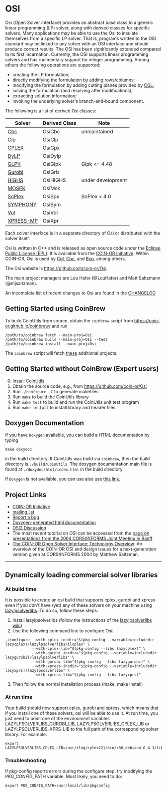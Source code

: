 # OSI

Osi (*O*pen *S*olver *I*nterface) provides an abstract base class to a generic linear programming (LP) solver, along with derived classes for specific solvers.
Many applications may be able to use the Osi to insulate themselves from a specific LP solver.
That is, programs written to the OSI standard may be linked to any solver with an OSI interface and should produce correct results.
The OSI has been significantly extended compared to its first incarnation.
Currently, the OSI supports linear programming solvers and has rudimentary support for integer programming.
Among others the following operations are supported:
 * creating the LP formulation;
 * directly modifying the formulation by adding rows/columns;
 * modifying the formulation by adding cutting planes provided by [CGL](https://www.github.com/coin-or/Cgl);
 * solving the formulation (and resolving after modifications);
 * extracting solution information;
 * invoking the underlying solver's branch-and-bound component.

The following is a list of derived Osi classes:

|Solver|Derived Class|Note|
|------|-------------|----|
|[Cbc](https://www.github.com/coin-or/Cbc)|OsiCbc| unmaintained | 
|[Clp](https://www.github.com/coin-or/Clp)|OsiClp| |
|[CPLEX](https://www.ibm.com/analytics/cplex-optimizer)|OsiCpx| |
|[DyLP](https://www.github.com/coin-or/DyLP)|OsiDylp| |
|[GLPK](http://www.gnu.org/software/glpk/glpk.html)|OsiGlpk| Glpk <= 4.48 |
|[Gurobi](http://www.gurobi.com)|OsiGrb| |
|[HiGHS](https://www.github.com/coin-or/HiGHS)|OsiHiGHS| under development |
|[MOSEK](http://www.mosek.com)|OsiMsk| |
|[SoPlex](http://soplex.zib.de)|OsiSpx| SoPlex < 4.0 |
|[SYMPHONY](https://www.github.com/coin-or/SYMPHONY)|OsiSym| |
|[Vol](https://www.github.com/coin-or/Vol)|OsiVol| |
|[XPRESS-MP](https://www.fico.com/en/products/fico-xpress-optimization)|OsiXpr| |

Each solver interface is in a separate directory of Osi or distributed
with the solver itself.

Osi is written in C++ and is released as open source code under the [Eclipse Public License (EPL)](http://www.opensource.org/licenses/eclipse-1.0).
It is available from the [COIN-OR initiative](http://www.coin-or.org/).
Within COIN-OR, Osi is used by [Cgl](https://www.github.com/coin-or/Cgl), [Cbc](https://www.github.com/coin-or/Cbc), and [Bcp](https://www.github.com/coin-or/Bcp), among others.

The Osi website is https://github.com/coin-or/Osi.

The main project managers are Lou Hafer (@LouHafer) and Matt Saltzmann (@mjsaltzman).

An incomplete list of recent changes to Osi are found in the [CHANGELOG](Osi/CHANGELOG)

## Getting Started using CoinBrew

To build CoinUtils from source, obtain the `coinbrew` script from
https://coin-or.github.io/coinbrew/
and run


    /path/to/coinbrew fetch --main-proj=Osi
    /path/to/coinbrew build --main-proj=Osi --test
    /path/to/coinbrew install --main-proj=Osi


The `coinbrew` script will fetch [these](Dependencies) additional projects.


## Getting Started without CoinBrew (Expert users)

 0. Install [CoinUtils](https://www.github.com/coin-or/CoinUtils)
 1. Obtain the source code, e.g., from https://github.com/coin-or/Osi
 2. Run `./configure -C` to generate makefiles
 3. Run `make` to build the CoinUtils library
 4. Run `make test` to build and run the CoinUtils unit test program
 5. Run `make install` to install library and header files.


## Doxygen Documentation

If you have `Doxygen` available, you can build a HTML documentation by typing

 `make doxydoc` 

in the build directory.
If CoinUtils was build via `coinbrew`, then the build directory is `./build/CoinUtils`.
The doxygen documentation main file is found at `./doxydoc/html/index.html` in the build directory.

If `Doxygen` is not available, you can use also use [this link](http://www.coin-or.org/Doxygen/CoinUtils).


## Project Links

 * [COIN-OR Initiative](http://www.coin-or.org/)
 * [mailing list](http://list.coin-or.org/mailman/listinfo/osi)
 * [Report a bug](https://github.com/coin-or/Osi/issues/new)
 * [Doxygen-generated html documentation](http://www.coin-or.org/Doxygen/Osi/hierarchy.html)
 * [OSI2 Discussion](https://projects.coin-or.org/Osi2/wiki/Osi2Discussion)
 * The most recent tutorial on OSI can be accessed from the [page on presentations from the 2004 CORS/INFORMS Joint Meeting in Banff](http://www.coin-or.org/Presentations/CORSINFORMSWorkshop04/index.html).
 * [The COIN-OR Open Solver Interface: Technology Overview](http://www.coin-or.org/Presentations/CORS2004-OSI.pdf): An overview of the COIN-OR OSI and design issues for a next-generation version given at CORS/INFORMS 2004 by Matthew Saltzman.

-------

## Dynamically loading commercial solver libraries

### At build time

It is possible to create an osi build that supports cplex, gurobi and xpress even if you don't have (yet) any of these solvers on your machine using [lazylpsolverlibs](https://code.google.com/p/lazylpsolverlibs/). To do so, follow these steps:

 1. Install lazylpsolverlibs (follow the instructions of the [lazylpsolverlibs wiki](https://code.google.com/p/lazylpsolverlibs/wiki/HowToSetup))
 2. Use the following command line to configure Osi:
```
./configure --with-cplex-incdir="$(pkg-config --variable=includedir lazycplex)/lazylpsolverlibs/ilcplex" \
            --with-cplex-lib="$(pkg-config --libs lazycplex)" \
            --with-gurobi-incdir="$(pkg-config --variable=includedir lazygurobi)/lazylpsolverlibs" \
            --with-gurobi-lib="$(pkg-config --libs lazygurobi)" \
            --with-xpress-incdir="$(pkg-config --variable=includedir lazyxprs)/lazylpsolverlibs" \
            --with-xpress-lib="$(pkg-config --libs lazyxprs)"
```
 3. Then follow the normal installation process (make, make install)

### At run time

Your build should now support cplex, gurobi and xpress, which means that if you install one of these solvers, osi will be able to use it.
At run time, you just need to point one of the environment variables LAZYLPSOLVERLIBS_GUROBI_LIB, LAZYLPSOLVERLIBS_CPLEX_LIB or LAZYLPSOLVERLIBS_XPRS_LIB to the full path of the corresponding solver library.
For example:
```
export LAZYLPSOLVERLIBS_CPLEX_LIB=/usr/ilog/cplex121/bin/x86_debian4.0_4.1/libcplex121.so
```

### Troubleshooting

If pkg-config reports errors during the configure step, try modifying the PKG_CONFIG_PATH variable. Most likely, you need to do:
```
export PKG_CONFIG_PATH=/usr/local/lib/pkgconfig
```
